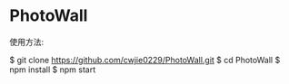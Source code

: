 # PhotoWall


使用方法:

$ git clone https://github.com/cwjie0229/PhotoWall.git
$ cd PhotoWall
$ npm install
$ npm start
